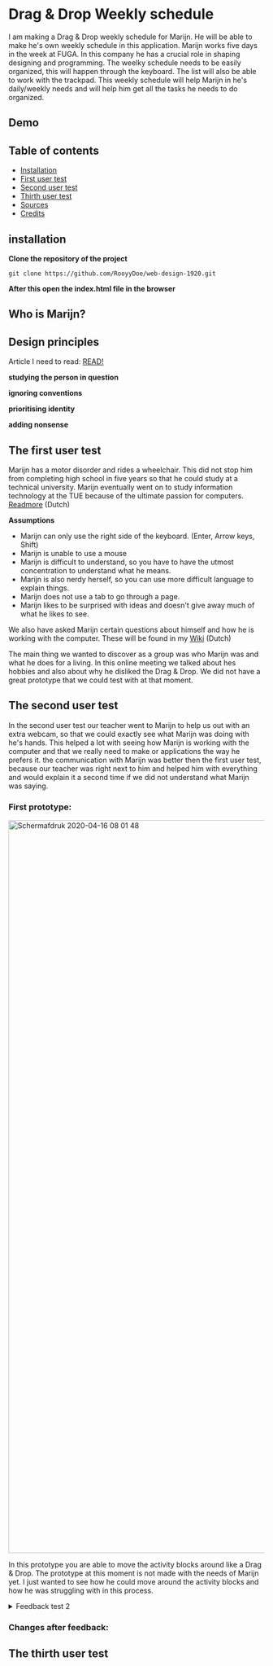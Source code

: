 # Drag & Drop Weekly schedule

I am making a Drag & Drop weekly schedule for Marijn. He will be able to make he's own weekly schedule in this application. Marijn works five days in the week at FUGA. In this company he has a crucial role in shaping designing and programming. The weelky schedule needs to be easily organized, this will happen through the keyboard. The list will also be able to work with the trackpad. This weekly schedule will help Marijn in he's daily/weekly needs and will help him get all the tasks he needs to do organized.

## Demo


## Table of contents

- [Installation](#installation)
- [First user test](#the-first-user-test)
- [Second user test](#the-second-user-test)
- [Thirth user test](#the-thirth-user-test)
- [Sources](#sources)
- [Credits](#credits)

## installation

**Clone the repository of the project**

```
git clone https://github.com/RooyyDoe/web-design-1920.git
```

**After this open the index.html file in the browser**

## Who is Marijn?



## Design principles

Article I need to read: [READ!](https://exclusive-design.vasilis.nl/)

**studying the person in question**

**ignoring conventions**

**prioritising identity**

**adding nonsense**

## The first user test

Marijn has a motor disorder and rides a wheelchair. This did not stop him from completing high school in five years so that he could study at a technical university. Marijn eventually went on to study information technology at the TUE because of the ultimate passion for computers. [Readmore](https://github.com/RooyyDoe/web-design-1920/wiki/Wie-is-Marijn-Meijles%3F) (Dutch)

**Assumptions**
- Marijn can only use the right side of the keyboard. (Enter, Arrow keys, Shift)
- Marijn is unable to use a mouse
- Marijn is difficult to understand, so you have to have the utmost concentration to understand what he means.
- Marijn is also nerdy herself, so you can use more difficult language to explain things.
- Marijn does not use a tab to go through a page.
- Marijn likes to be surprised with ideas and doesn't give away much of what he likes to see.

We also have asked Marijn certain questions about himself and how he is working with the computer. These will be found in my [Wiki](https://github.com/RooyyDoe/web-design-1920/wiki/Eerste-gesprek-met-Marijn) (Dutch)

The main thing we wanted to discover as a group was who Marijn was and what he does for a living. In this online meeting we talked about hes hobbies and also about why he disliked the Drag & Drop. We did not have a great prototype that we could test with at that moment.

## The second user test

In the second user test our teacher went to Marijn to help us out with an extra webcam, so that we could exactly see what Marijn was doing with he's hands. This helped a lot with seeing how Marijn is working with the computer and that we really need to make or applications the way he prefers it. the communication with Marijn was better then the first user test, because our teacher was right next to him and helped him with everything and would explain it a second time if we did not understand what Marijn was saying.

### First prototype:

<img width="1440" alt="Schermafdruk 2020-04-16 08 01 48" src="https://user-images.githubusercontent.com/40355914/79420119-8af14880-7fb8-11ea-81cc-4d7478b59d7c.png">

In this prototype you are able to move the activity blocks around like a Drag & Drop. The prototype at this moment is not made with the needs of Marijn yet. I just wanted to see how he could move around the activity blocks and how he was struggling with  in this process. 

<details>
 <summary> Feedback test 2 </summary>
 
 #### Questions
 
 > When you working on a project for work and you're making use of SCRUM are you writing the tasks urself?
 
Marijn told me that he has assistents that do this for him, (As a joke) but he doesn't like typing so he asked if I could implement an autocomplete on the activity blocks. This will mean that if you start typing a letter it will come up with suggestions that you have written down before.

> Which keyboard buttons do you use most to navigate?

Marijn told me to use the H J K L keys on the keyboard to navigate through the schedule. He used these buttons before and knows how they work. The are used on old programming programs. On this way you can really make it a invidual application for Marijn.

> Which different metal bands are you a fan of?

As a personal question I wanted to know what bands Marijn liked. Maybe in the future I can use this to make the application even more personal for Marijn. He told us that he liked Gojira the most. I have never heard of them before, but I will take this with me in the process.

> What would you use a weekky planning for?

Marijn told me that he is using a planning for work. In this planning he has different activities that he needs to achieve at the end of the week/day.
 
 #### Improvements
 
 - Making use of the H J K L keys to navigate through the weekly schedule.
 - Marijn needs to be able to select an activity block and move it around with he's keyboard.
 - The text in the activity blocks needs to be editable.
 - The text in the acitvity blocks needs autocomplete so that Marijn doesn't have to type full messages.
 - Use the Y key to select the activity block
 - Use the P key to drop the selected activity block
 - Use focus and hover within the weekly schedule
 - Make it more personal and use the design principes for this aswell.
 - Color does not apply for Marijn he likes static colors. (Dark/light theme?)
 
</details>

### Changes after feedback:




## The thirth user test


